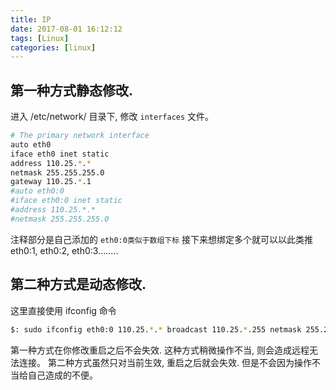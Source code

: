 ```yaml
---
title: IP
date: 2017-08-01 16:12:12
tags: [Linux]
categories: [linux]
---
```



## 第一种方式静态修改.

进入 /etc/network/ 目录下, 修改 `interfaces` 文件。

``` bash
# The primary network interface
auto eth0
iface eth0 inet static
address 110.25.*.*
netmask 255.255.255.0
gateway 110.25.*.1
#auto eth0:0
#iface eth0:0 inet static
#address 110.25.*.*
#netmask 255.255.255.0
```

注释部分是自己添加的 `eth0:0类似于数组下标` 接下来想绑定多个就可以以此类推eth0:1, eth0:2, eth0:3........

## 第二种方式是动态修改.

这里直接使用 ifconfig 命令

``` bash
$: sudo ifconfig eth0:0 110.25.*.* broadcast 110.25.*.255 netmask 255.255.255.0 
```

第一种方式在你修改重启之后不会失效. 这种方式稍微操作不当, 则会造成远程无法连接。 第二种方式虽然只对当前生效, 重启之后就会失效. 但是不会因为操作不当给自己造成的不便。

